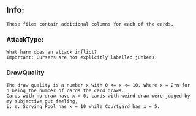 ## Info:
    These files contain additional columns for each of the cards.
### AttackType:
    What harm does an attack inflict?
    Important: Cursers are not explicitly labelled junkers.
### DrawQuality
    The draw quality is a number x with 0 <= x <= 10, where x = 2*n for
    n being the number of cards the card draws.
    Cards with no draw have x = 0, cards with weird draw were judged by
    my subjective gut feeling,
    i. e. Scrying Pool has x = 10 while Courtyard has x = 5.